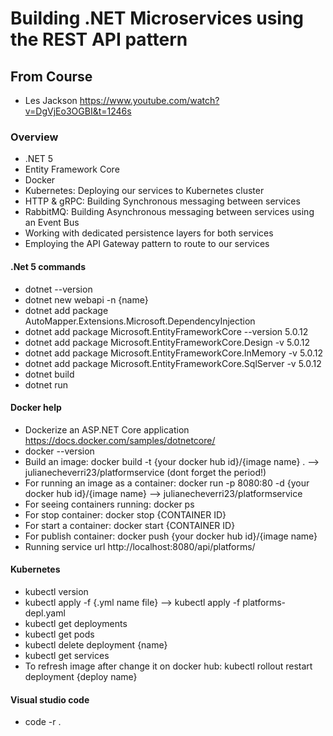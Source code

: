 # Building .NET Microservices using the REST API pattern

## From Course
- Les Jackson https://www.youtube.com/watch?v=DgVjEo3OGBI&t=1246s

### Overview
- .NET 5
- Entity Framework Core
- Docker
- Kubernetes: Deploying our services to Kubernetes cluster
- HTTP & gRPC: Building Synchronous messaging between services
- RabbitMQ: Building Asynchronous messaging between services using an Event Bus 
- Working with dedicated persistence layers for both services
- Employing the API Gateway pattern to route to our services

#### .Net 5 commands
- dotnet --version
- dotnet new webapi -n {name}
- dotnet add package AutoMapper.Extensions.Microsoft.DependencyInjection
- dotnet add package Microsoft.EntityFrameworkCore --version 5.0.12
- dotnet add package Microsoft.EntityFrameworkCore.Design -v 5.0.12
- dotnet add package Microsoft.EntityFrameworkCore.InMemory -v 5.0.12
- dotnet add package Microsoft.EntityFrameworkCore.SqlServer -v 5.0.12
- dotnet build
- dotnet run

#### Docker help
- Dockerize an ASP.NET Core application https://docs.docker.com/samples/dotnetcore/
- docker --version
- Build an image: docker build -t {your docker hub id}/{image name} . --> julianecheverri23/platformservice (dont forget the period!)
- For running an image as a container: docker run -p 8080:80 -d {your docker hub id}/{image name} --> julianecheverri23/platformservice
- For seeing containers running: docker ps
- For stop container: docker stop {CONTAINER ID}
- For start a container: docker start {CONTAINER ID}
- For publish container: docker push {your docker hub id}/{image name}
- Running service url http://localhost:8080/api/platforms/

#### Kubernetes
- kubectl version
- kubectl apply -f {.yml name file} --> kubectl apply -f platforms-depl.yaml
- kubectl get deployments
- kubectl get pods
- kubectl delete deployment {name}
- kubectl get services
- To refresh image after change it on docker hub: kubectl rollout restart deployment {deploy name}

#### Visual studio code
- code -r .